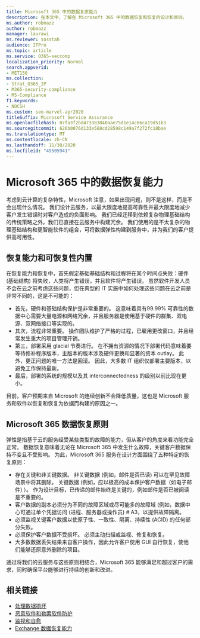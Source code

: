 ```yaml
---
title: Microsoft 365 中的数据复原能力
description: 在本文中，了解在 Microsoft 365 中的数据恢复和恢复的设计和原则。
ms.author: robmazz
author: robmazz
manager: laurawi
ms.reviewer: sosstah
audience: ITPro
ms.topic: article
ms.service: O365-seccomp
localization_priority: Normal
search.appverid:
- MET150
ms.collection:
- Strat_O365_IP
- M365-security-compliance
- MS-Compliance
f1.keywords:
- NOCSH
ms.custom: seo-marvel-apr2020
titleSuffix: Microsoft Service Assurance
ms.openlocfilehash: 07fa3f2bd473383840aae75d1e14c66ca19d51b3
ms.sourcegitcommit: 626b0076d133e588cd28598c149a7f272fc18bae
ms.translationtype: MT
ms.contentlocale: zh-CN
ms.lasthandoff: 11/30/2020
ms.locfileid: "49505941"
---
```

# <a name="data-resiliency-in-microsoft-365"></a>Microsoft 365 中的数据恢复能力

考虑到云计算的复杂特性，Microsoft 注意，如果出现问题，则不是这样，而是不会出现什么情况。 我们设计云服务，以最大限度地提高可靠性并最大限度地减少客户发生错误时对客户造成的负面影响。 我们已经迁移到依赖复杂物理基础结构的传统策略之外，我们已直接在云服务中构建冗余。 我们使用的是不太复杂的物理基础结构和更智能软件的组合，可将数据弹性构建到服务中，并为我们的客户提供高可用性。 

## <a name="resiliency-and-recoverability-are-built-in"></a>恢复能力和可恢复性内置 

在恢复能力和恢复中，首先假定基础基础结构和过程将在某个时间点失败：硬件 (基础结构) 将失败，人类将产生错误，并且软件将产生错误。 虽然软件开发人员不会在云之前考虑这些问题，但在典型的 IT 实施中如何处理这些问题在云之前是非常不同的，这是不可能的：

- 首先，硬件和基础结构保护是非常重要的。 这意味着具有99.99% 可靠性的数据中心需要大量电源和网络冗余，并且服务器是使用基于硬件的群集、双电源、双网络接口等实现的。 
- 其次，流程非常重要。 操作团队维护了严格的过程，已雇用更改窗口，并且经常发生重大的项目管理开销。 
- 第三，部署采用 glacial 节奏进行。 在不拥有资源的情况下部署代码意味着要等待修补程序版本，主版本的版本涉及硬件更换和显著的资本 outlay。 此外，更正问题的唯一方法是回滚。 因此，大多数 IT 组织仅部署主要版本，以避免工作保持最新。 
- 最后，部署的系统的规模以及其 interconnectedness 的级别以前比现在更小。 

目前，客户预期来自 Microsoft 的连续创新不会降低质量，这也是 Microsoft 服务和软件以恢复和恢复为依据而构建的原因之一。 

## <a name="microsoft-365-data-resiliency-principles"></a>Microsoft 365 数据恢复原则

弹性是指基于云的服务经受某些类型的故障的能力，但从客户的角度来看功能完全正常。 数据恢复意味着无论在 Microsoft 365 中发生什么故障，关键客户数据保持不变且不受影响。 为此，Microsoft 365 服务在设计方面围绕了五种特定的恢复原则：

- 存在关键和非关键数据。 非关键数据 (例如，邮件是否已读) 可以在罕见故障场景中将其删除。 关键数据 (例如，应以极高的成本保护客户数据（如电子邮件) ）。 作为设计目标，已传递的邮件始终是关键的，例如邮件是否已被阅读是不重要的。 
- 客户数据的副本必须分为不同的故障区域或尽可能多的故障域 (例如，数据中心可通过单个凭据访问 (进程、服务器或操作员) # A3，以提供故障隔离。 
- 必须监视关键客户数据以使原子性、一致性、隔离、持续性 (ACID) 的任何部分失败。 
- 必须保护客户数据不受损坏。 必须主动扫描或监视、修复和恢复。 
- 大多数数据丢失结果来自客户操作，因此允许客户使用 GUI 自行恢复，使他们能够还原意外删除的项目。 
 
通过将我们的云服务与这些原则相结合，Microsoft 365 能够满足和超过客户的需求，同时确保平台能够进行持续的创新和改进。 

## <a name="related-links"></a>相关链接

- [处理数据损坏](assurance-dealing-with-data-corruption.md)
- [恶意软件和勒索软件防护](assurance-malware-and-ransomware-protection.md)
- [监视和自愈](assurance-monitoring-and-self-healing.md)
- [Exchange 数据恢复能力](assurance-exchange-data-resiliency.md)
